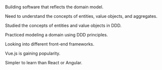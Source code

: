 Building software that reflects the domain model.

Need to understand the concepts of entities, value objects, and aggregates.

Studied the concepts of entities and value objects in DDD.

Practiced modeling a domain using DDD principles.

Looking into different front-end frameworks.

Vue.js is gaining popularity.

Simpler to learn than React or Angular.